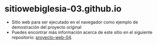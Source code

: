 # sitiowebiglesia-03.github.io

- Sitio web para ser ejecutado en el navegador como ejemplo de demostración del proyecto original
- Puedes encontrar más información acerca de este sitio en el siguiente repositorio: [proyecto-web-04](https://github.com/misproyectosweb/proyecto-web-04.git).
